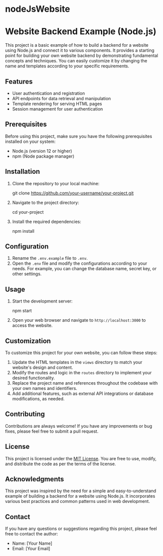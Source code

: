 # nodeJsWebsite
# Website Backend Example (Node.js)

This project is a basic example of how to build a backend for a website using Node.js and connect it to various components. It provides a starting point for building your own website backend by demonstrating fundamental concepts and techniques. You can easily customize it by changing the name and templates according to your specific requirements.

## Features

- User authentication and registration
- API endpoints for data retrieval and manipulation
- Template rendering for serving HTML pages
- Session management for user authentication

## Prerequisites

Before using this project, make sure you have the following prerequisites installed on your system:

- Node.js (version 12 or higher)
- npm (Node package manager)

## Installation

1. Clone the repository to your local machine:

  
   git clone https://github.com/your-username/your-project.git
  

2. Navigate to the project directory:


   cd your-project
 

3. Install the required dependencies:

 
   npm install
 

## Configuration

1. Rename the `.env.example` file to `.env`.
2. Open the `.env` file and modify the configurations according to your needs. For example, you can change the database name, secret key, or other settings.

## Usage

1. Start the development server:


   npm start


2. Open your web browser and navigate to `http://localhost:3000` to access the website.

## Customization

To customize this project for your own website, you can follow these steps:

1. Update the HTML templates in the `views` directory to match your website's design and content.
2. Modify the routes and logic in the `routes` directory to implement your desired functionality.
3. Replace the project name and references throughout the codebase with your own names and identifiers.
4. Add additional features, such as external API integrations or database modifications, as needed.

## Contributing

Contributions are always welcome! If you have any improvements or bug fixes, please feel free to submit a pull request.

## License

This project is licensed under the [MIT License](LICENSE). You are free to use, modify, and distribute the code as per the terms of the license.

## Acknowledgments

This project was inspired by the need for a simple and easy-to-understand example of building a backend for a website using Node.js. It incorporates various best practices and common patterns used in web development.

## Contact

If you have any questions or suggestions regarding this project, please feel free to contact the author:

- Name: [Your Name]
- Email: [Your Email]

